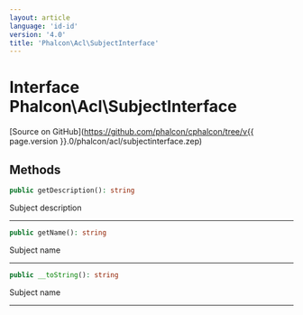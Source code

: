 ```yaml
---
layout: article
language: 'id-id'
version: '4.0'
title: 'Phalcon\Acl\SubjectInterface'
---
```

# Interface **Phalcon\Acl\SubjectInterface**

[Source on GitHub](https://github.com/phalcon/cphalcon/tree/v{{ page.version }}.0/phalcon/acl/subjectinterface.zep)

## Methods

```php
public getDescription(): string
```

Subject description

* * *

```php
public getName(): string
```

Subject name

* * *

```php
public __toString(): string
```

Subject name

* * *